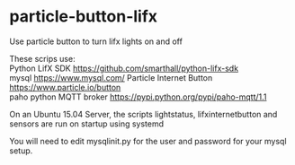 # particle-button-lifx
Use particle button to turn lifx lights on and off

These scrips use:  
Python LifX SDK https://github.com/smarthall/python-lifx-sdk  
mysql https://www.mysql.com/
Particle Internet Button https://www.particle.io/button  
paho python MQTT broker https://pypi.python.org/pypi/paho-mqtt/1.1  

On an Ubuntu 15.04 Server, the scripts lightstatus, lifxinternetbutton and sensors are run on startup using systemd

You will need to edit mysqlinit.py for the user and password for your mysql setup.  
